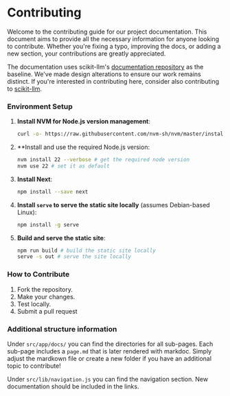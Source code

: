 # Contributing
Welcome to the contributing guide for our project documentation. This document aims to provide all the necessary information for anyone looking to contribute. Whether you're fixing a typo, improving the docs, or adding a new section, your contributions are greatly appreciated.

The documentation uses scikit-llm's [documentation repository](https://github.com/BeastByteAI/skllm-docs) as the baseline. We've made design alterations to ensure our work remains distinct. If you're interested in contributing here, consider also contributing to [scikit-llm](https://github.com/iryna-kondr/scikit-llm).

### Environment Setup

1. **Install NVM for Node.js version management**:
   ```bash
   curl -o- https://raw.githubusercontent.com/nvm-sh/nvm/master/install.sh | bash
   ```
2. **Install and use the required Node.js version:
   ```bash
   nvm install 22 --verbose # get the required node version
   nvm use 22 # set it as default
   ```
3. **Install Next**:
   ```bash
   npm install --save next
   ```
4. **Install `serve` to serve the static site locally** (assumes Debian-based Linux):
   ```bash
   npm install -g serve
   ```
4. **Build and serve the static site**:
   ```bash
   npm run build # build the static site locally
   serve -s out # serve the site locally
   ```
### How to Contribute
1. Fork the repository.
2. Make your changes.
3. Test locally.
4. Submit a pull request
### Additional structure information

Under `src/app/docs/` you can find the directories for all sub-pages. Each sub-page includes a `page.md` that is later rendered with markdoc. Simply adjust the mardkown file or create a new folder if you have an additional topic to contribute!

Under `src/lib/navigation.js` you can find the navigation section. New documentation should be included in the links.